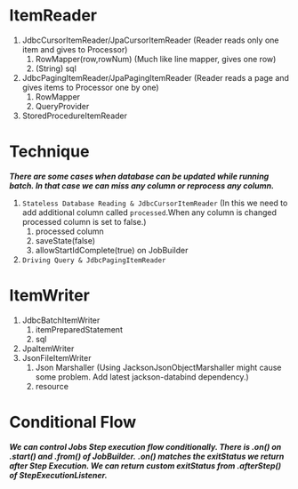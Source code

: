 # ItemReader

1. JdbcCursorItemReader/JpaCursorItemReader (Reader reads only one item and gives to Processor)
    1. RowMapper(row,rowNum) (Much like line mapper, gives one row)
    2. (String) sql
2. JdbcPagingItemReader/JpaPagingItemReader (Reader reads a page and gives items to Processor one by one)
    1. RowMapper
    2. QueryProvider
3. StoredProcedureItemReader

# Technique

***There are some cases when database can be updated while running batch. In that case we can miss any column or
reprocess any column.***

1. `Stateless Database Reading & JdbcCursorItemReader` (In this we need to add additional column called `processed`.When
   any column is changed processed column is set to false.)
    1. processed column
    2. saveState(false)
    3. allowStartIdComplete(true) on JobBuilder
2. `Driving Query & JdbcPagingItemReader`

# ItemWriter

1. JdbcBatchItemWriter
    1. itemPreparedStatement
    2. sql
2. JpaItemWriter
3. JsonFileItemWriter
    1. Json Marshaller (Using JacksonJsonObjectMarshaller might cause some problem. Add latest jackson-databind
       dependency.)
    2. resource

# Conditional Flow

***We can control Jobs Step execution flow conditionally. There is .on() on .start() and .from() of JobBuilder.***
***.on() matches the exitStatus we return after Step Execution. We can return custom exitStatus from .afterStep() of
StepExecutionListener.***
